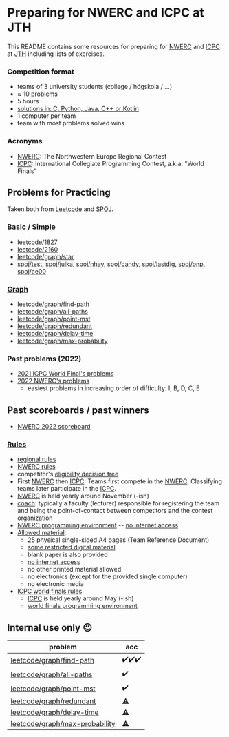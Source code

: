 Preparing for NWERC and ICPC at JTH
===================================

This README contains some resources
for preparing for [NWERC] and [ICPC] at [JTH]
including lists of exercises.


### Competition format

* teams of 3 university students (college / högskola / ...)
* ≈ 10 [problems]
* 5 hours
* [solutions in: C, Python, Java, C++ or Kotlin](https://docs.icpc.global/worldfinals-programming-environment/)
* 1 computer per team
* team with most problems solved wins


### Acronyms

* [NWERC]: The Northwestern Europe Regional Contest
* [ICPC]: International Collegiate Programming Contest, a.k.a. "World Finals"


## Problems for Practicing

Taken both from [Leetcode] and [SPOJ].


### Basic / Simple

* [leetcode/1827]
* [leetcode/2160]
* [leetcode/graph/star]
* [spoj/test],
  [spoj/julka],
  [spoj/nhay],
  [spoj/candy],
  [spoj/lastdig],
  [spoj/onp],
  [spoj/ae00]


### [Graph](https://leetcode.com/tag/graph/)

* [leetcode/graph/find-path]
* [leetcode/graph/all-paths]
* [leetcode/graph/point-mst]
* [leetcode/graph/redundant]
* [leetcode/graph/delay-time]
* [leetcode/graph/max-probability]

[spoj/test]:    https://spoj.com/problems/TEST
[spoj/julka]:   https://spoj.com/problems/JULKA
[spoj/nhay]:    https://spoj.com/problems/NHAY
[spoj/candy]:   https://spoj.com/problems/CANDY
[spoj/lastdig]: https://spoj.com/problems/LASTDIG
[spoj/onp]:     https://spoj.com/problems/ONP
[spoj/ae00]:    https://spoj.com/problems/AE00
[leetcode/1827]:                  https://leetcode.com/problems/minimum-operations-to-make-the-array-increasing
[leetcode/2160]:                  https://leetcode.com/problems/minimum-sum-of-four-digit-number-after-splitting-digits
[leetcode/graph/find-path]:       https://leetcode.com/problems/find-if-path-exists-in-graph
[leetcode/graph/all-paths]:       https://leetcode.com/problems/all-paths-from-source-to-target
[leetcode/graph/point-mst]:       https://leetcode.com/problems/min-cost-to-connect-all-points
[leetcode/graph/star]:            https://leetcode.com/problems/find-center-of-star-graph
[leetcode/graph/redundant]:       https://leetcode.com/problems/redundant-connection
[leetcode/graph/delay-time]:      https://leetcode.com/problems/network-delay-time
[leetcode/graph/max-probability]: https://leetcode.com/problems/path-with-maximum-probability

### Past problems (2022)

* [2021 ICPC World Final's problems](https://icpc.global/worldfinals/problems/icpc2021.pdf)
* [2022 NWERC's problems](https://2022.nwerc.eu/main/problem-set.pdf)
	- easiest problems in increasing order of difficulty: I, B, D, C, E


## Past scoreboards / past winners

* [NWERC 2022 scoreboard](https://2022.nwerc.eu/main/scoreboard/)


### [Rules]

* [regional rules]
* [NWERC rules]
* competitor's [eligibility decision tree](https://drive.google.com/file/d/1Gt0gh7e9ubSZOr1ZpZ3liU1g0__fPzg1/view)
* First [NWERC] then [ICPC]:
  Teams first compete in the [NWERC].
  Classifying teams later participate in the [ICPC].
* [NWERC] is held yearly around November (-ish)
* [coach]: typically a faculty (lecturer)
           responsible for registering the team and being the
           point-of-contact between competitors and the contest organization
* [NWERC programming environment] -- [no internet access]
* [Allowed material]:
	- 25 physical single-sided A4 pages (Team Reference Document)
	- [some restricted digital material]
	- blank paper is also provided
	- [no internet access]
	- no other printed material allowed
	- no electronics (except for the provided single computer)
	- no electronic media
* [ICPC world finals rules]
	- [ICPC] is held yearly around May (-ish)
	- [world finals programming environment]


## Internal use only 😉

| problem                          | acc |
| -------------------------------- | --- |
| [leetcode/graph/find-path]       | ✔️✔️✔️ |
| [leetcode/graph/all-paths]       | ✔️   |
| [leetcode/graph/point-mst]       | ✔️   |
| [leetcode/graph/redundant]       | ⚠️   |
| [leetcode/graph/delay-time]      | ⚠️   |
| [leetcode/graph/max-probability] | ⚠️   |


[NWERC]: https://nwerc.eu/
[ICPC]: https://icpc.global/
[JTH]: https://ju.se/om-oss/tekniska-hogskolan.html

[problems]: https://2022.nwerc.eu/main/problem-set.pdf

[rules]:          https://icpc.global/regionals/rules
[regional rules]: https://icpc.global/regionals/rules
[ICPC world finals rules]: https://icpc.global/worldfinals/rules
[NWERC rules]:    https://2022.nwerc.eu/rules/
[coach]:          https://icpc.global/regionals/rules

[world finals programming environment]: https://docs.icpc.global/worldfinals-programming-environment/
[NWERC programming environment]: https://2022.nwerc.eu/systems/
[no internet access]: https://2022.nwerc.eu/rules/#contest-materials
[Allowed material]:   https://2022.nwerc.eu/rules/#contest-materials
[some restricted digital material]: https://2022.nwerc.eu/systems#documentation--specification--reference-material

[Leetcode]:       https://leetcode.com/
[SPOJ]:           https://spoj.com/

